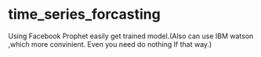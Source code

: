 # time_series_forcasting
Using Facebook Prophet easily get trained model.(Also can use IBM watson ,which more convinient. Even you need do nothing If that way.)

